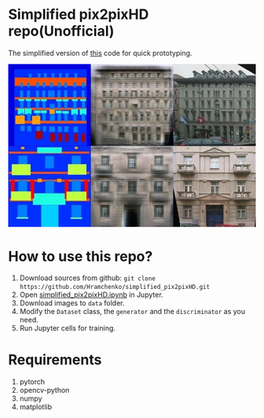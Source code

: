 # Simplified pix2pixHD repo(Unofficial)

The simplified version of [this](https://github.com/NVIDIA/pix2pixHD/) code for quick prototyping.

![Example](./image.jpg)

# How to use this repo?
1. Download sources from github: `git clone https://github.com/Hramchenko/simplified_pix2pixHD.git`
2. Open [simplified_pix2pixHD.ipynb](./pix2pixHD.ipynb) in Jupyter.
3. Download images to `data` folder.
4. Modify the `Dataset` class, the `generator` and the `discriminator` as you need.
5. Run Jupyter cells for training.

# Requirements
1. pytorch
2. opencv-python
3. numpy
4. matplotlib
